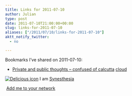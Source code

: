 ```yaml
---
title: Links for 2011-07-10
author: Julian
type: post
date: 2011-07-10T21:00:00+00:00
slug: links-for-2011-07-10 
aliases: ["/2011/07/10/links-for-2011-07-10"]
aktt_notify_twitter:
  - no

---
```

Bookmarks I&#8217;ve shared on 2011-07-10:

  * [Private and public thoughts &ndash; confused of calcutta][1] 
    [cloud][2] </li> </ul> 
    
    <p class="deliciouslink">
      <a href="https://del.icio.us/synesthesia" title="See all my bookmarks on del.icio.us"><img src="https://www.synesthesia.co.uk/images/deliciousicon.jpg" alt="Delicious icon" /></a>&nbsp;I am <a href="https://del.icio.us/synesthesia" title="See all my bookmarks on del.icio.us">Synesthesia</a>
    </p>
    
    <p class="deliciouslink">
      <a href="https://del.icio.us/network?add=synesthesia" title="Add me to your del.icio.us network"><img src="https://www.synesthesia.co.uk/images/add.gif" alt="" /></a>&nbsp;<a href="https://del.icio.us/network?add=synesthesia" title="Add me to your del.icio.us network">Add me to your network</a>
    </p>

 [1]: https://confusedofcalcutta.com/2011/07/09/private-and-public-thoughts/comment-page-1/#comment-734360
 [2]: https://www.delicious.com/synesthesia/cloud
